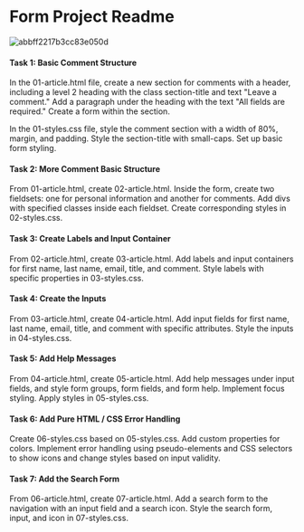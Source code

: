 # Form Project Readme

![abbff2217b3cc83e050d](https://github.com/Miteto08/holbertonschool-web_front_end/assets/136317791/bf2c346e-69e4-4110-8aed-25d54b546474)

#### Task 1: Basic Comment Structure
In the 01-article.html file, create a new section for comments with a header, including a level 2 heading with the class section-title and text "Leave a comment." Add a paragraph under the heading with the text "All fields are required." Create a form within the section.

In the 01-styles.css file, style the comment section with a width of 80%, margin, and padding. Style the section-title with small-caps. Set up basic form styling.

#### Task 2: More Comment Basic Structure
From 01-article.html, create 02-article.html. Inside the form, create two fieldsets: one for personal information and another for comments. Add divs with specified classes inside each fieldset. Create corresponding styles in 02-styles.css.

#### Task 3: Create Labels and Input Container
From 02-article.html, create 03-article.html. Add labels and input containers for first name, last name, email, title, and comment. Style labels with specific properties in 03-styles.css.

#### Task 4: Create the Inputs
From 03-article.html, create 04-article.html. Add input fields for first name, last name, email, title, and comment with specific attributes. Style the inputs in 04-styles.css.

#### Task 5: Add Help Messages
From 04-article.html, create 05-article.html. Add help messages under input fields, and style form groups, form fields, and form help. Implement focus styling. Apply styles in 05-styles.css.

#### Task 6: Add Pure HTML / CSS Error Handling
Create 06-styles.css based on 05-styles.css. Add custom properties for colors. Implement error handling using pseudo-elements and CSS selectors to show icons and change styles based on input validity.

#### Task 7: Add the Search Form
From 06-article.html, create 07-article.html. Add a search form to the navigation with an input field and a search icon. Style the search form, input, and icon in 07-styles.css.
